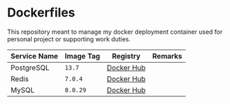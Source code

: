 # Dockerfiles

This repository meant to manage my docker deployment container used for personal project or supporting work duties.

| Service Name | Image Tag | Registry | Remarks |
| ------------ | --------- | -------- | ----------- |
| PostgreSQL   | `13.7`    | [Docker Hub](https://hub.docker.com/_/postgres) |             |
| Redis | `7.0.4` | [Docker Hub](https://hub.docker.com/_/redis) | |
| MySQL | `8.0.29` | [Docker Hub](https://hub.docker.com/_/mysql) | |